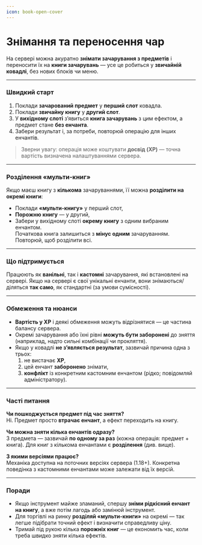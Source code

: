 ```yaml
---
icon: book-open-cover
---
```


# Знімання та переносення чар

На сервері можна акуратно **знімати зачарування з предметів** і переносити їх на **книги зачарувань** — усе це робиться у **звичайній ковадлі**, без нових блоків чи меню.

***

### Швидкий старт

1. Поклади **зачарований предмет** у **перший слот** ковадла.
2. Поклади **звичайну книгу** у **другий слот**.
3. У **вихідному слоті** з’явиться **книга зачарувань** з цим ефектом, а предмет стане **без енчанта**.
4. Забери результат і, за потреби, повторюй операцію для інших енчантів.

> Зверни увагу: операція може коштувати **досвід (XP)** — точна вартість визначена налаштуваннями сервера.

***

### Розділення «мульти-книг»

Якщо маєш книгу з **кількома** зачаруваннями, її можна **розділити на окремі книги**:

* Поклади **«мульти-книгу»** у перший слот,
* **Порожню книгу** — у другий,
* Забери у вихідному слоті **окрему книгу** з одним вибраним енчантом.\
  Початкова книга залишиться з **мінус одним** зачаруванням. Повторюй, щоб розділити всі.

***

### Що підтримується

Працюють як **ванільні**, так і **кастомні** зачарування, які встановлені на сервері. Якщо на сервері є свої унікальні енчанти, вони знімаються/діляться **так само**, як стандартні (за умови сумісності).

***

### Обмеження та нюанси

* **Вартість у XP** і деякі обмеження можуть відрізнятися — це частина балансу сервера.
* Окремі зачарування або їхні рівні **можуть бути заборонені** до зняття (наприклад, надто сильні комбінації чи прокляття).
* Якщо у ковадлі **не з’являється результат**, зазвичай причина одна з трьох:
  1. не вистачає **XP**,
  2. цей енчант **заборонено** знімати,
  3. **конфлікт** із конкретним кастомним енчантом (рідко; повідомляй адміністратору).

***

### Часті питання

**Чи пошкоджується предмет під час зняття?**\
Ні. Предмет просто **втрачає енчант**, а ефект переходить на книгу.

**Чи можна зняти кілька енчантів одразу?**\
З предмета — зазвичай **по одному за раз** (кожна операція: предмет + книга). Для книг з кількома енчантами є **розділення** (див. вище).

**З якими версіями працює?**\
Механіка доступна на поточних версіях сервера (1.18+). Конкретна поведінка з кастомними енчантами може залежати від їх версій.

***

### Поради

* Якщо інструмент майже зламаний, спершу **зніми рідкісний енчант на книгу**, а вже потім лагодь або замінюй інструмент.
* Для торгівлі на ринку **розділяй «мульти-книги»** на окремі — так легше підібрати точний ефект і визначити справедливу ціну.
* Тримай під рукою кілька **порожніх книг** — це економить час, коли треба швидко зняти кілька ефектів.
